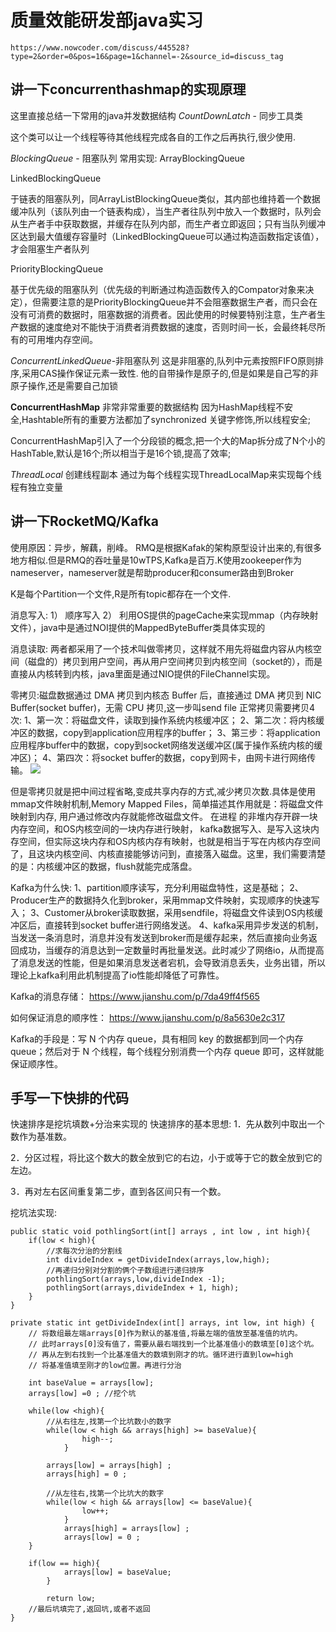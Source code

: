 # 质量效能研发部java实习
    https://www.nowcoder.com/discuss/445528?type=2&order=0&pos=16&page=1&channel=-2&source_id=discuss_tag

## 讲一下concurrenthashmap的实现原理
这里直接总结一下常用的java并发数据结构
*CountDownLatch* - 同步工具类

这个类可以让一个线程等待其他线程完成各自的工作之后再执行,很少使用.

*BlockingQueue* - 阻塞队列
常用实现:
ArrayBlockingQueue

LinkedBlockingQueue

于链表的阻塞队列，同ArrayListBlockingQueue类似，其内部也维持着一个数据缓冲队列（该队列由一个链表构成），当生产者往队列中放入一个数据时，队列会从生产者手中获取数据，并缓存在队列内部，而生产者立即返回；只有当队列缓冲区达到最大值缓存容量时（LinkedBlockingQueue可以通过构造函数指定该值），才会阻塞生产者队列

PriorityBlockingQueue

基于优先级的阻塞队列（优先级的判断通过构造函数传入的Compator对象来决定），但需要注意的是PriorityBlockingQueue并不会阻塞数据生产者，而只会在没有可消费的数据时，阻塞数据的消费者。因此使用的时候要特别注意，生产者生产数据的速度绝对不能快于消费者消费数据的速度，否则时间一长，会最终耗尽所有的可用堆内存空间。

*ConcurrentLinkedQueue*-非阻塞队列
这是非阻塞的,队列中元素按照FIFO原则排序,采用CAS操作保证元素一致性.
他的自带操作是原子的,但是如果是自己写的非原子操作,还是需要自己加锁

**ConcurrentHashMap** 非常非常重要的数据结构
因为HashMap线程不安全,Hashtable所有的重要方法都加了synchronized 关键字修饰,所以线程安全;

ConcurrentHashMap引入了一个分段锁的概念,把一个大的Map拆分成了N个小的HashTable,默认是16个;所以相当于是16个锁,提高了效率;

*ThreadLocal<T>* 创建线程副本
通过为每个线程实现ThreadLocalMap来实现每个线程有独立变量




## 讲一下RocketMQ/Kafka
使用原因：异步，解藕，削峰。
RMQ是根据Kafak的架构原型设计出来的,有很多地方相似.但是RMQ的吞吐量是10wTPS,Kafka是百万.K使用zookeeper作为nameserver，nameserver就是帮助producer和consumer路由到Broker

K是每个Partition一个文件,R是所有topic都存在一个文件.

消息写入:
1） 顺序写入
2） 利用OS提供的pageCache来实现mmap（内存映射文件），java中是通过NOI提供的MappedByteBuffer类具体实现的

消息读取:
两者都采用了一个技术叫做零拷贝，这样就不用先将磁盘内容从内核空间（磁盘的）拷贝到用户空间，再从用户空间拷贝到内核空间（socket的），而是直接从内核转到内核，java里面是通过NIO提供的FileChannel实现。

零拷贝:磁盘数据通过 DMA 拷贝到内核态 Buffer 后，直接通过 DMA 拷贝到 NIC Buffer(socket buffer)，无需 CPU 拷贝,这一步叫send file
正常拷贝需要拷贝4次:
1、第一次：将磁盘文件，读取到操作系统内核缓冲区；
2、第二次：将内核缓冲区的数据，copy到application应用程序的buffer；
3、第三步：将application应用程序buffer中的数据，copy到socket网络发送缓冲区(属于操作系统内核的缓冲区)；
4、第四次：将socket buffer的数据，copy到网卡，由网卡进行网络传输。
![](https://pic2.zhimg.com/80/v2-07f829c7a070c3444b1d8c99d4afd1bb_1440w.jpg)

但是零拷贝就是把中间过程省略,变成共享内存的方式,减少拷贝次数.具体是使用
mmap文件映射机制,Memory Mapped Files，简单描述其作用就是：将磁盘文件映射到内存, 用户通过修改内存就能修改磁盘文件。
在进程 的非堆内存开辟一块内存空间，和OS内核空间的一块内存进行映射，
kafka数据写入、是写入这块内存空间，但实际这块内存和OS内核内存有映射，也就是相当于写在内核内存空间了，且这块内核空间、内核直接能够访问到，直接落入磁盘。这里，我们需要清楚的是：内核缓冲区的数据，flush就能完成落盘。


Kafka为什么快:
1、partition顺序读写，充分利用磁盘特性，这是基础；
2、Producer生产的数据持久化到broker，采用mmap文件映射，实现顺序的快速写入；
3、Customer从broker读取数据，采用sendfile，将磁盘文件读到OS内核缓冲区后，直接转到socket buffer进行网络发送。
4、kafka采用异步发送的机制，当发送一条消息时，消息并没有发送到broker而是缓存起来，然后直接向业务返回成功，当缓存的消息达到一定数量时再批量发送。此时减少了网络io，从而提高了消息发送的性能，但是如果消息发送者宕机，会导致消息丢失，业务出错，所以理论上kafka利用此机制提高了io性能却降低了可靠性。

Kafka的消息存储：
https://www.jianshu.com/p/7da49ff4f565

如何保证消息的顺序性：
https://www.jianshu.com/p/8a5630e2c317

Kafka的手段是：写 N 个内存 queue，具有相同 key 的数据都到同一个内存 queue；然后对于 N 个线程，每个线程分别消费一个内存 queue 即可，这样就能保证顺序性。


## 手写一下快排的代码
快速排序是挖坑填数+分治来实现的
快速排序的基本思想:
1．先从数列中取出一个数作为基准数。

2．分区过程，将比这个数大的数全放到它的右边，小于或等于它的数全放到它的左边。

3．再对左右区间重复第二步，直到各区间只有一个数。

挖坑法实现:
```
public static void pothlingSort(int[] arrays , int low , int high){
    if(low < high){
        //求每次分治的分割线
		int divideIndex = getDivideIndex(arrays,low,high);
        //再递归分别对分割的俩个子数组进行递归排序
		pothlingSort(arrays,low,divideIndex -1);
		pothlingSort(arrays,divideIndex + 1, high);
    }
}

private static int getDivideIndex(int[] arrays, int low, int high) {
    // 将数组最左端arrays[0]作为默认的基准值,将最左端的值放至基准值的坑内。
    // 此时arrays[0]没有值了，需要从最右端找到一个比基准值小的数填至[0]这个坑。
    // 再从左到右找到一个比基准值大的数填到刚才的坑。循环进行直到low=high
    // 将基准值填至刚才的low位置。再进行分治

    int baseValue = arrays[low];
    arrays[low] =0 ; //挖个坑

    while(low <high){
        //从右往左,找第一个比坑数小的数字
        while(low < high && arrays[high] >= baseValue){
				high--;
			}
        
        arrays[low] = arrays[high] ;
		arrays[high] = 0 ;

        //从左往右,找第一个比坑大的数字
        while(low < high && arrays[low] <= baseValue){
				low++;
			}
			arrays[high] = arrays[low] ;
			arrays[low] = 0 ;
    }

    if(low == high){
			arrays[low] = baseValue;
		}
		
		return low;
    //最后坑填完了,返回坑,或者不返回
}
```